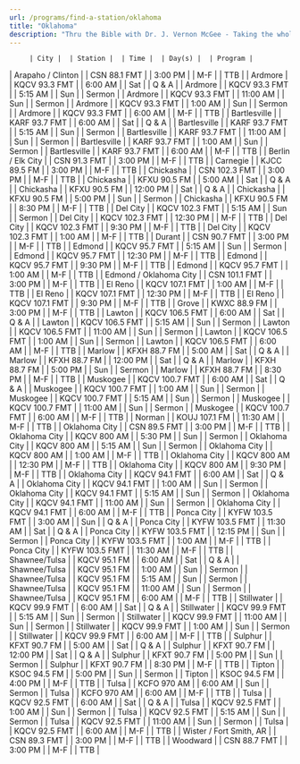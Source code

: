 ```yaml
---
url: /programs/find-a-station/oklahoma
title: "Oklahoma"
description: "Thru the Bible with Dr. J. Vernon McGee - Taking the whole Word to the whole world"
---
```





         | City |  | Station |  | Time |  | Day(s) |  | Program |
| Arapaho / Clinton |  | CSN 88.1 FMT |  | 3:00 PM |  | M-F |  | TTB |
| Ardmore |  | KQCV 93.3 FMT |  | 6:00 AM |  | Sat |  | Q & A |
| Ardmore |  | KQCV 93.3 FMT |  | 5:15 AM |  | Sun |  | Sermon |
| Ardmore |  | KQCV 93.3 FMT |  | 11:00 AM |  | Sun |  | Sermon |
| Ardmore |  | KQCV 93.3 FMT |  | 1:00 AM |  | Sun |  | Sermon |
| Ardmore |  | KQCV 93.3 FMT |  | 6:00 AM |  | M-F |  | TTB |
| Bartlesville |  | KARF 93.7 FMT |  | 6:00 AM |  | Sat |  | Q & A |
| Bartlesville |  | KARF 93.7 FMT |  | 5:15 AM |  | Sun |  | Sermon |
| Bartlesville |  | KARF 93.7 FMT |  | 11:00 AM |  | Sun |  | Sermon |
| Bartlesville |  | KARF 93.7 FMT |  | 1:00 AM |  | Sun |  | Sermon |
| Bartlesville |  | KARF 93.7 FMT |  | 6:00 AM |  | M-F |  | TTB |
| Berlin / Elk City |  | CSN 91.3 FMT |  | 3:00 PM |  | M-F |  | TTB |
| Carnegie |  | KJCC 89.5 FM |  | 3:00 PM |  | M-F |  | TTB |
| Chickasha |  | CSN 102.3 FMT |  | 3:00 PM |  | M-F |  | TTB |
| Chickasha |  | KFXU 90.5 FM |  | 5:00 AM |  | Sat |  | Q & A |
| Chickasha |  | KFXU 90.5 FM |  | 12:00 PM |  | Sat |  | Q & A |
| Chickasha |  | KFXU 90.5 FM |  | 5:00 PM |  | Sun |  | Sermon |
| Chickasha |  | KFXU 90.5 FM |  | 8:30 PM |  | M-F |  | TTB |
| Del City |  | KQCV 102.3 FMT |  | 5:15 AM |  | Sun |  | Sermon |
| Del City |  | KQCV 102.3 FMT |  | 12:30 PM |  | M-F |  | TTB |
| Del City |  | KQCV 102.3 FMT |  | 9:30 PM |  | M-F |  | TTB |
| Del City |  | KQCV 102.3 FMT |  | 1:00 AM |  | M-F |  | TTB |
| Durant |  | CSN 90.7 FMT |  | 3:00 PM |  | M-F |  | TTB |
| Edmond |  | KQCV 95.7 FMT |  | 5:15 AM |  | Sun |  | Sermon |
| Edmond |  | KQCV 95.7 FMT |  | 12:30 PM |  | M-F |  | TTB |
| Edmond |  | KQCV 95.7 FMT |  | 9:30 PM |  | M-F |  | TTB |
| Edmond |  | KQCV 95.7 FMT |  | 1:00 AM |  | M-F |  | TTB |
| Edmond / Oklahoma City |  | CSN 101.1 FMT |  | 3:00 PM |  | M-F |  | TTB |
| El Reno |  | KQCV 107.1 FMT |  | 1:00 AM |  | M-F |  | TTB |
| El Reno |  | KQCV 107.1 FMT |  | 12:30 PM |  | M-F |  | TTB |
| El Reno |  | KQCV 107.1 FMT |  | 9:30 PM |  | M-F |  | TTB |
| Grove |  | KWXC 88.9 FM |  | 3:00 PM |  | M-F |  | TTB |
| Lawton |  | KQCV 106.5 FMT |  | 6:00 AM |  | Sat |  | Q & A |
| Lawton |  | KQCV 106.5 FMT |  | 5:15 AM |  | Sun |  | Sermon |
| Lawton |  | KQCV 106.5 FMT |  | 11:00 AM |  | Sun |  | Sermon |
| Lawton |  | KQCV 106.5 FMT |  | 1:00 AM |  | Sun |  | Sermon |
| Lawton |  | KQCV 106.5 FMT |  | 6:00 AM |  | M-F |  | TTB |
| Marlow |  | KFXH 88.7 FM |  | 5:00 AM |  | Sat |  | Q & A |
| Marlow |  | KFXH 88.7 FM |  | 12:00 PM |  | Sat |  | Q & A |
| Marlow |  | KFXH 88.7 FM |  | 5:00 PM |  | Sun |  | Sermon |
| Marlow |  | KFXH 88.7 FM |  | 8:30 PM |  | M-F |  | TTB |
| Muskogee |  | KQCV 100.7 FMT |  | 6:00 AM |  | Sat |  | Q & A |
| Muskogee |  | KQCV 100.7 FMT |  | 1:00 AM |  | Sun |  | Sermon |
| Muskogee |  | KQCV 100.7 FMT |  | 5:15 AM |  | Sun |  | Sermon |
| Muskogee |  | KQCV 100.7 FMT |  | 11:00 AM |  | Sun |  | Sermon |
| Muskogee |  | KQCV 100.7 FMT |  | 6:00 AM |  | M-F |  | TTB |
| Norman |  | KOUJ 107.1 FM |  | 11:30 AM |  | M-F |  | TTB |
| Oklahoma City |  | CSN 89.5 FMT |  | 3:00 PM |  | M-F |  | TTB |
| Oklahoma City |  | KQCV 800 AM |  | 5:30 PM |  | Sun |  | Sermon |
| Oklahoma City |  | KQCV 800 AM |  | 5:15 AM |  | Sun |  | Sermon |
| Oklahoma City |  | KQCV 800 AM |  | 1:00 AM |  | M-F |  | TTB |
| Oklahoma City |  | KQCV 800 AM |  | 12:30 PM |  | M-F |  | TTB |
| Oklahoma City |  | KQCV 800 AM |  | 9:30 PM |  | M-F |  | TTB |
| Oklahoma City |  | KQCV 94.1 FMT |  | 6:00 AM |  | Sat |  | Q & A |
| Oklahoma City |  | KQCV 94.1 FMT |  | 1:00 AM |  | Sun |  | Sermon |
| Oklahoma City |  | KQCV 94.1 FMT |  | 5:15 AM |  | Sun |  | Sermon |
| Oklahoma City |  | KQCV 94.1 FMT |  | 11:00 AM |  | Sun |  | Sermon |
| Oklahoma City |  | KQCV 94.1 FMT |  | 6:00 AM |  | M-F |  | TTB |
| Ponca City |  | KYFW 103.5 FMT |  | 3:00 AM |  | Sun |  | Q & A |
| Ponca City |  | KYFW 103.5 FMT |  | 11:30 AM |  | Sat |  | Q & A |
| Ponca City |  | KYFW 103.5 FMT |  | 12:15 PM |  | Sun |  | Sermon |
| Ponca City |  | KYFW 103.5 FMT |  | 1:00 AM |  | M-F |  | TTB |
| Ponca City |  | KYFW 103.5 FMT |  | 11:30 AM |  | M-F |  | TTB |
| Shawnee/Tulsa |  | KQCV 95.1 FM |  | 6:00 AM |  | Sat |  | Q & A |
| Shawnee/Tulsa |  | KQCV 95.1 FM |  | 1:00 AM |  | Sun |  | Sermon |
| Shawnee/Tulsa |  | KQCV 95.1 FM |  | 5:15 AM |  | Sun |  | Sermon |
| Shawnee/Tulsa |  | KQCV 95.1 FM |  | 11:00 AM |  | Sun |  | Sermon |
| Shawnee/Tulsa |  | KQCV 95.1 FM |  | 6:00 AM |  | M-F |  | TTB |
| Stillwater |  | KQCV 99.9 FMT |  | 6:00 AM |  | Sat |  | Q & A |
| Stillwater |  | KQCV 99.9 FMT |  | 5:15 AM |  | Sun |  | Sermon |
| Stillwater |  | KQCV 99.9 FMT |  | 11:00 AM |  | Sun |  | Sermon |
| Stillwater |  | KQCV 99.9 FMT |  | 1:00 AM |  | Sun |  | Sermon |
| Stillwater |  | KQCV 99.9 FMT |  | 6:00 AM |  | M-F |  | TTB |
| Sulphur |  | KFXT 90.7 FM |  | 5:00 AM |  | Sat |  | Q & A |
| Sulphur |  | KFXT 90.7 FM |  | 12:00 PM |  | Sat |  | Q & A |
| Sulphur |  | KFXT 90.7 FM |  | 5:00 PM |  | Sun |  | Sermon |
| Sulphur |  | KFXT 90.7 FM |  | 8:30 PM |  | M-F |  | TTB |
| Tipton |  | KSOC 94.5 FM |  | 5:00 PM |  | Sun |  | Sermon |
| Tipton |  | KSOC 94.5 FM |  | 4:00 PM |  | M-F |  | TTB |
| Tulsa |  | KCFO 970 AM |  | 6:00 AM |  | Sun |  | Sermon |
| Tulsa |  | KCFO 970 AM |  | 6:00 AM |  | M-F |  | TTB |
| Tulsa |  | KQCV 92.5 FMT |  | 6:00 AM |  | Sat |  | Q & A |
| Tulsa |  | KQCV 92.5 FMT |  | 1:00 AM |  | Sun |  | Sermon |
| Tulsa |  | KQCV 92.5 FMT |  | 5:15 AM |  | Sun |  | Sermon |
| Tulsa |  | KQCV 92.5 FMT |  | 11:00 AM |  | Sun |  | Sermon |
| Tulsa |  | KQCV 92.5 FMT |  | 6:00 AM |  | M-F |  | TTB |
| Wister / Fort Smith, AR |  | CSN 89.3 FMT |  | 3:00 PM |  | M-F |  | TTB |
| Woodward |  | CSN 88.7 FMT |  | 3:00 PM |  | M-F |  | TTB |

  

  

  





